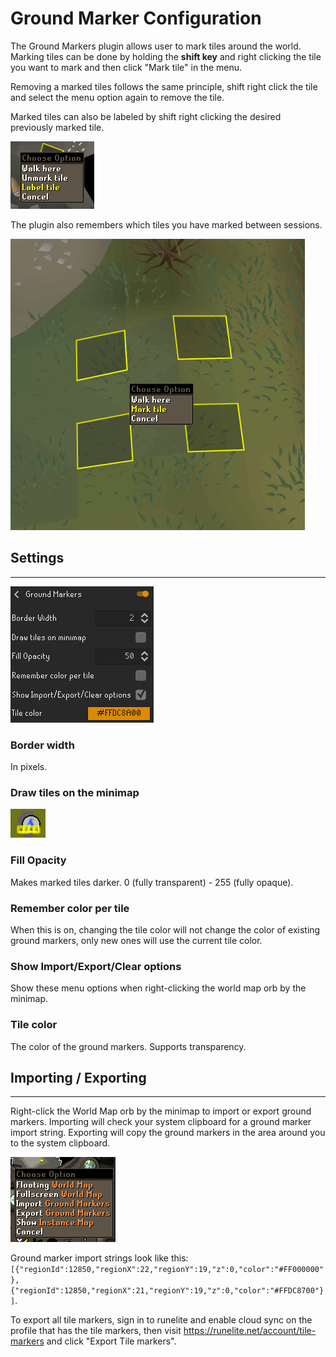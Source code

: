 # Ground Marker Configuration

The Ground Markers plugin allows user to mark tiles around the world. Marking tiles can be done by holding the **shift key** and right clicking the tile you want to mark and then click "Mark tile" in the menu.

Removing a marked tiles follows the same principle, shift right click the tile and select the menu option again to remove the tile.

Marked tiles can also be labeled by shift right clicking the desired previously marked tile.

![Shift-Right Click marked tile](img/ground-markers/ground_markers_label.png)

The plugin also remembers which tiles you have marked between sessions.


![Shift-Right Click](img/ground-markers/ground_markers_mark.png)




## Settings
---

![](img/ground-markers/ground_markers_settings.png)
### Border width
In pixels.
### Draw tiles on the minimap
![](img/ground-markers/ground_markers_minimap.png)
### Fill Opacity
Makes marked tiles darker. 0 (fully transparent) - 255 (fully opaque).
### Remember color per tile
When this is on, changing the tile color will not change the color of existing ground markers, only new ones will use the current tile color.
### Show Import/Export/Clear options
Show these menu options when right-clicking the world map orb by the minimap.
### Tile color
The color of the ground markers. Supports transparency.

## Importing / Exporting
---
Right-click the World Map orb by the minimap to import or export ground markers. Importing will check your system clipboard for a ground marker import string. Exporting will copy the ground markers in the area around you to the system clipboard.

![](img/ground-markers/ground_markers_import.png)

Ground marker import strings look like this: `[{"regionId":12850,"regionX":22,"regionY":19,"z":0,"color":"#FF000000"},{"regionId":12850,"regionX":21,"regionY":19,"z":0,"color":"#FFDC8700"}]`.

To export all tile markers, sign in to runelite and enable cloud sync on the profile that has the tile markers, then visit https://runelite.net/account/tile-markers and click "Export Tile markers".
